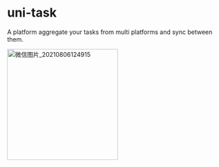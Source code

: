 # uni-task

A platform aggregate your tasks from multi platforms and sync between them.

<img width="256" alt="微信图片_20210806124915" src="https://user-images.githubusercontent.com/49491312/128457594-8f7c547c-f574-488a-a066-b3f8120fcec5.png">
